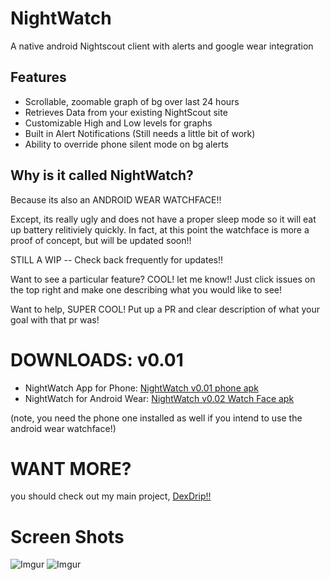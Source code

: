 NightWatch
==========

A native android Nightscout client with alerts and google wear integration

## Features
* Scrollable, zoomable graph of bg over last 24 hours
* Retrieves Data from your existing NightScout site
* Customizable High and Low levels for graphs
* Built in Alert Notifications (Still needs a little bit of work)
* Ability to override phone silent mode on bg alerts


## Why is it called NightWatch?
 Because its also an ANDROID WEAR WATCHFACE!!
 
 Except, its really ugly and does not have a proper sleep mode so it will eat up battery relitiviely quickly. In fact, at this point the watchface is more a proof of concept, but will be updated soon!!


STILL A WIP -- Check back frequently for updates!!

Want to see a particular feature? COOL! let me know!! Just click issues on the top right and make one describing what you would like to see!

Want to help, SUPER COOL! Put up a PR and clear description of what your goal with that pr was!

# DOWNLOADS: v0.01
* NightWatch App for Phone: [NightWatch v0.01 phone apk](http://bit.ly/16X34Vs)
* NightWatch for Android Wear: [NightWatch v0.02 Watch Face apk](http://bit.ly/1rt7Qms)

(note, you need the phone one installed as well if you intend to use the android wear watchface!)

# WANT MORE?
you should check out my main project, [DexDrip!!](http://stephenblackwasalreadytaken.github.io/DexDrip/)

# Screen Shots
![Imgur](http://i.imgur.com/P8TRhKJ.png)
![Imgur](http://i.imgur.com/pPY8I5S.png)
